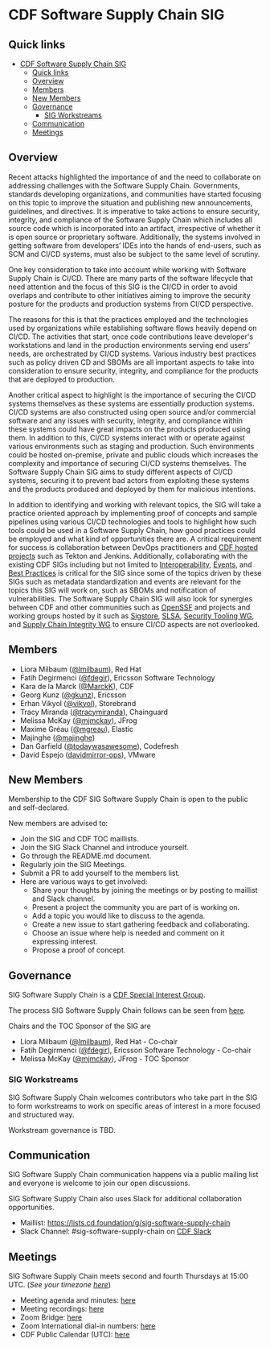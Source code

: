 # CDF Software Supply Chain SIG

## Quick links

- [CDF Software Supply Chain SIG](#cdf-software-supply-chain-sig)
  - [Quick links](#quick-links)
  - [Overview](#overview)
  - [Members](#members)
  - [New Members](#new-members)
  - [Governance](#governance)
    - [SIG Workstreams](#sig-workstreams)
  - [Communication](#communication)
  - [Meetings](#meetings)

## Overview

Recent attacks highlighted the importance of and the need to collaborate on addressing challenges with the Software Supply Chain.
Governments, standards developing organizations, and communities have started focusing on this topic to improve the situation and publishing new announcements, guidelines, and directives.
It is imperative to take actions to ensure security, integrity, and compliance of the Software Supply Chain which includes all source code which is incorporated into an artifact, irrespective of whether it is open source or proprietary software.
Additionally, the systems involved in getting software from developers’ IDEs into the hands of end-users, such as SCM and CI/CD systems, must also be subject to the same level of scrutiny.

One key consideration to take into account while working with Software Supply Chain is CI/CD.
There are many parts of the software lifecycle that need attention and the focus of this SIG is the CI/CD in order to avoid overlaps and contribute to other initiatives aiming to improve the security posture for the products and production systems from CI/CD perspective.

The reasons for this is that the practices employed and the technologies used by organizations while establishing software flows heavily depend on CI/CD.
The activities that start, once code contributions leave developer's workstations and land in the production environments serving end users’ needs, are orchestrated by CI/CD systems.
Various industry best practices such as policy driven CD and SBOMs are all important aspects to take into consideration to ensure security, integrity, and compliance for the products that are deployed to production.

Another critical aspect to highlight is the importance of securing the CI/CD systems themselves as these systems are essentially production systems.
CI/CD systems are also constructed using open source and/or commercial software and any issues with security, integrity, and compliance within these systems could have great impacts on the products produced using them.
In addition to this, CI/CD systems interact with or operate against various environments such as staging and production.
Such environments could be hosted on-premise, private and public clouds which increases the complexity and importance of securing CI/CD systems themselves.
The Software Supply Chain SIG aims to study different aspects of CI/CD systems, securing it to prevent bad actors from exploiting these systems and the products produced and deployed by them for malicious intentions.

In addition to identifying and working with relevant topics, the SIG will take a practice oriented approach by implementing proof of concepts and sample pipelines using various CI/CD technologies and tools to highlight how such tools could be used in a Software Supply Chain, how good practices could be employed and what kind of opportunities there are.
A critical requirement for success is collaboration between DevOps practitioners and [CDF hosted projects](https://cd.foundation/projects/) such as Tekton and Jenkins.
Additionally, collaborating with the existing CDF SIGs including but not limited to [Interoperability](https://github.com/cdfoundation/sig-interoperability), [Events](https://github.com/cdfoundation/sig-events), and [Best Practices](https://github.com/cdfoundation/sig-best-practices) is critical for the SIG since some of the topics driven by these SIGs such as metadata standardization and events are relevant for the topics this SIG will work on, such as SBOMs and notification of vulnerabilities.
The Software Supply Chain SIG will also look for synergies between CDF and other communities such as [OpenSSF](https://openssf.org/) and projects and working groups hosted by it such as [Sigstore](https://www.sigstore.dev/), [SLSA](https://slsa.dev/), [Security Tooling WG](https://github.com/ossf/wg-security-tooling), and [Supply Chain Integrity WG](https://github.com/ossf/wg-supply-chain-integrity) to ensure CI/CD aspects are not overlooked.


## Members

* Liora Milbaum ([@lmilbaum](https://github.com/lmilbaum)), Red Hat
* Fatih Degirmenci ([@fdegir](https://github.com/fdegir)), Ericsson Software Technology
* Kara de la Marck ([@MarckK](https://github.com/MarckK)), CDF
* Georg Kunz ([@gkunz](https://github.com/gkunz)), Ericsson
* Erhan Vikyol ([@vikyol](https://github.com/vikyol)), Storebrand
* Tracy Miranda ([@tracymiranda](https://github.com/tracymiranda)), Chainguard
* Melissa McKay ([@mjmckay](https://github.com/mjmckay)), JFrog
* Maxime Gréau ([@mgreau](https://github.com/mgreau)), Elastic
* Majinghe ([@majinghe](https://github.com/majinghe))
* Dan Garfield ([@todaywasawesome](https://github.com/todaywasawesome)), Codefresh
* David Espejo ([davidmirror-ops](https://github.com/davidmirror-ops)), VMware

## New Members

Membership to the CDF SIG Software Supply Chain is open to the public and self-declared.

New members are advised to:

* Join the SIG and CDF TOC maillists.
* Join the SIG Slack Channel and introduce yourself.
* Go through the README.md document.
* Regularly join the SIG Meetings.
* Submit a PR to add yourself to the members list.
* Here are various ways to get involved:
  * Share your thoughts by joining the meetings or by posting to maillist and Slack channel.
  * Present a project the community you are part of is working on.
  * Add a topic you would like to discuss to the agenda.
  * Create a new issue to start gathering feedback and collaborating.
  * Choose an issue where help is needed and comment on it expressing interest.
  * Propose a proof of concept.

## Governance

SIG Software Supply Chain is a [CDF Special Interest Group](https://github.com/cdfoundation/toc/tree/master/sigs).

The process SIG Software Supply Chain follows can be seen from [here](https://github.com/cdfoundation/toc/blob/master/GROUPS.md#sigs).

Chairs and the TOC Sponsor of the SIG are

* Liora Milbaum ([@lmilbaum](https://github.com/lmilbaum)), Red Hat - Co-chair
* Fatih Degirmenci ([@fdegir](https://github.com/fdegir)), Ericsson Software Technology - Co-chair
* Melissa McKay ([@mjmckay](https://github.com/mjmckay)), JFrog - TOC Sponsor

### SIG Workstreams

SIG Software Supply Chain welcomes contributors who take part in the SIG to form workstreams to work on specific areas of interest in a more focused and structured way.

Workstream governance is TBD.

## Communication

SIG Software Supply Chain communication happens via a public mailing list and everyone is
welcome to join our open discussions.

SIG Software Supply Chain also uses Slack for additional collaboration opportunities.

* Maillist: https://lists.cd.foundation/g/sig-software-supply-chain
* Slack Channel: #sig-software-supply-chain on [CDF Slack](https://cdeliveryfdn.slack.com/join/shared_invite/zt-nwc0jjd0-G65oEpv5ynFfPD5oOX5Ogg#/)

## Meetings

SIG Software Supply Chain meets second and fourth Thursdays at 15:00 UTC. (*See your timezone [here](https://time.is/1500_in_UTC)*)

* Meeting agenda and minutes: [here](./docs/meetings.md)
* Meeting recordings: [here](https://youtube.com/playlist?list=PL2KXbZ9-EY9TT2rKSBv6-BUdKqsJg9rAL)
* Zoom Bridge: [here](https://zoom.us/j/94947282554?pwd=UndPWjFkQTJSUGo4WTRZWjlDaEQvUT09)
* Zoom International dial-in numbers: [here](https://zoom.us/zoomconference)
* CDF Public Calendar (UTC): [here](https://calendar.google.com/calendar/u/0/embed?src=linuxfoundation.org_mhf0kmgedn67ihni8r129avp24@group.calendar.google.com&ctz=UTC)
